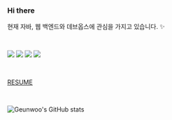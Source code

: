 ### Hi there

현재 자바, 웹 백엔드와 데브옵스에 관심을 가지고 있습니다. ✨

<br>

<img src="https://img.shields.io/badge/Django-092E20?style=flat-square&logo=Django&logoColor=white"/></a>
<img src="https://img.shields.io/badge/Python-3776AB?style=flat-square&logo=Python&logoColor=white"/></a>
<img src="https://img.shields.io/badge/AWS-BD8B13?style=flat-square&logo=Amazon AWS&logoColor=white"/></a>
<img src="https://img.shields.io/badge/Docker-2496ED?style=flat-square&logo=Docker&logoColor=white"/></a>

<br>

[RESUME](https://drive.google.com/file/d/19ypJ_AUNTmWf5xJon-FIGIhviFe7i3WW/view?usp=sharing)

<br>

![Geunwoo's GitHub stats](https://github-readme-stats.vercel.app/api?username=Gnu-Kenny&show_icons=true&theme=tokyonight)


